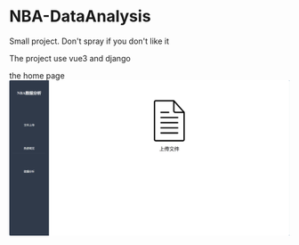 # NBA-DataAnalysis
Small project. Don't spray if you don't like it

The project use vue3 and django

the home page
![002042.png](image/002042.jpg)
